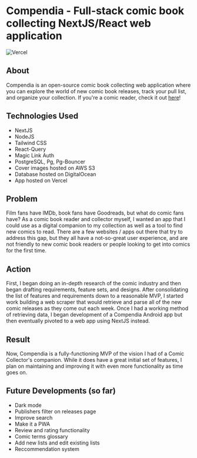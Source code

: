 # Compendia - Full-stack comic book collecting NextJS/React web application

![Vercel](http://therealsujitk-vercel-badge.vercel.app/?app=compendia)

## About

Compendia is an open-source comic book collecting web application where you can explore the world of new comic book releases, track your pull list, and organize your collection. If you're a comic reader, check it out [here](https://mycompendia.com)!

## Technologies Used

-   NextJS
-   NodeJS
-   Tailwind CSS
-   React-Query
-   Magic Link Auth
-   PostgreSQL, Pg, Pg-Bouncer
-   Cover images hosted on AWS S3
-   Database hosted on DigitalOcean
-   App hosted on Vercel

## Problem

Film fans have IMDb, book fans have Goodreads, but what do comic fans have? As a comic book reader and collector myself, I wanted an app that I could use as a digital companion to my collection as well as a tool to find new comics to read. There are a few websites / apps out there that try to address this gap, but they all have a not-so-great user experience, and are not friendly to new comic book readers or people looking to get into comics for the first time.

## Action

First, I began doing an in-depth research of the comic industry and then began drafting requirements, feature sets, and designs. After consolidating the list of features and requirements down to a reasonable MVP, I started work building a web scraper that would retrieve and parse all of the new comic releases as they come out each week. Once I had a working method of retrieving data, I began development of a Compendia Android app but then eventually pivoted to a web app using NextJS instead.

## Result

Now, Compendia is a fully-functioning MVP of the vision I had of a Comic Collector's companion. While it does have a great initial set of features, I plan on maintaining and improving it with even more functionality as time goes on.

## Future Developments (so far)

-   Dark mode
-   Publishers filter on releases page
-   Improve search
-   Make it a PWA
-   Review and rating functionality
-   Comic terms glossary
-   Add new lists and edit existing lists
-   Reccommendation system
